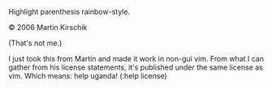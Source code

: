 Highlight parenthesis rainbow-style.

© 2006 Martin Kirschik

(That's not me.)

I just took this from Martin and made it work in non-gui vim.
From what I can gather from his license statements, it's published under
the same license as vim. Which means: help uganda! (:help license)
